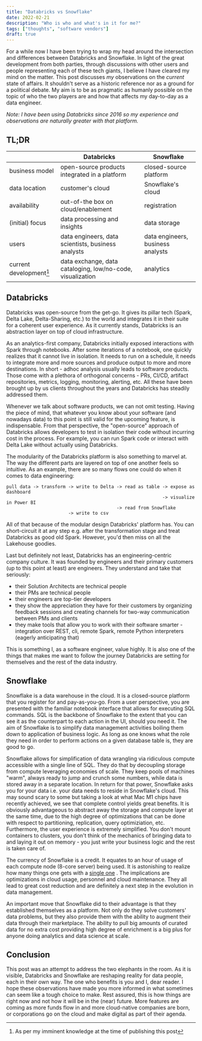 ```yaml
---
title: "Databricks vs Snowflake"
date: 2022-02-21 
description: "Who is who and what's in it for me?"
tags: ["thoughts", "software vendors"]
draft: true
---
```


For a while now I have been trying to wrap my head around the intersection and differences between Databricks and
Snowflake. In light of the great development from both parties, through discussions with other users and people
representing each of these tech giants, I believe I have cleared my mind on the matter. This post discusses _my_
observations on the _current_ state of affairs. It shouldn't serve as a historic reference nor as a ground for a
political debate. My aim is to be as pragmatic as humanly possible on the topic of who the two players are and how that
affects my day-to-day as a data engineer.

_Note: I have been using Databricks since 2016 so my experience and observations are naturally greater with that
platform._

## TL;DR

|                         | Databricks                                                 | Snowflake                         |
|-------------------------|------------------------------------------------------------|-----------------------------------|
| business model          | open-source products integrated in a platform              | closed-source platform            |
| data location           | customer's cloud                                           | Snowflake's cloud                 |
| availability            | out-of-the box on cloud/enablement                         | registration                      |
| (initial) focus         | data processing and insights                               | data storage                      |
| users                   | data engineers, data scientists, business analysts         | data engineers, business analysts |
| current development[^1] | data exchange, data cataloging, low/no-code, visualization | analytics                         |

## Databricks

Databricks was open-source from the get-go. It gives its pillar tech (Spark, Delta Lake, Delta-Sharing, etc.) to the
world and integrates it in their suite for a coherent user experience. As it currently stands, Databricks is an
abstraction layer on top of cloud infrastructure.

As an analytics-first company, Databricks initially exposed interactions with Spark through notebooks. After some
iterations of a notebook, one quickly realizes that it cannot live in isolation. It needs to run on a schedule, it needs
to integrate more and more sources and produce output to more and more destinations. In short - adhoc analysis usually
leads to software products. Those come with a plethora of orthogonal concerns - PRs, CI/CD, artifact repositories,
metrics, logging, monitoring, alerting, etc. All these have been brought up by us clients throughout the years and
Databricks has steadily addressed them.

Whenever we talk about software products, we can not omit testing. Having the piece of mind, that whatever you know
about your software (and nowadays data) to this point is still valid for the upcoming feature, is indispensable. From
that perspective, the "open-source" approach of Databricks allows developers to test in isolation their code without
incurring cost in the process. For example, you can run Spark code or interact with Delta Lake without actually using
Databricks.

The modularity of the Databricks platform is also something to marvel at. The way the different parts are layered on top
of one another feels so intuitive. As an example, there are so many flows one could do when it comes to data
engineering:

```
pull data -> transform -> write to Delta -> read as table -> expose as dashboard
                                                          -> visualize in Power BI
                                         -> read from Snowflake
                       -> write to csv
```

All of that because of the modular design Databricks' platform has. You can short-circuit it at any step e.g. after the
transformation stage and treat Databricks as good old Spark. However, you'd then miss on all the Lakehouse goodies.

Last but definitely not least, Databricks has an engineering-centric company culture. It was founded by engineers and
their primary customers (up to this point at least) are engineers. They understand and take that seriously:

- their Solution Architects are technical people
- their PMs are technical people
- their engineers are top-tier developers
- they show the appreciation they have for their customers by organizing feedback sessions and creating channels for
  two-way communication between PMs and clients
- they make tools that allow you to work with their software smarter - integration over REST, cli, remote Spark, remote
  Python interpreters (eagerly anticipating that)

This is something I, as a software engineer, value highly. It is also one of the things that makes me want to follow the
journey Databricks are setting for themselves and the rest of the data industry.

## Snowflake

Snowflake is a data warehouse in the cloud. It is a closed-source platform that you register for and pay-as-you-go. From
a user perspective, you are presented with the familiar notebook interface that allows for executing SQL commands. SQL
is the backbone of Snowflake to the extent that you can see it as the counterpart to each action in the UI, should you
need it. The aim of Snowflake is to simplify data management activities boiling them down to application of business
logic. As long as one knows what the role they need in order to perform actions on a given database table is, they are
good to go.

Snowflake allows for simplification of data wrangling via ridiculous compute accessible with a single line of SQL. They
do that by decoupling storage from compute leveraging economies of scale. They keep pools of machines "warm", always
ready to jump and crunch some numbers, while data is stored away in a separate location. In return for that power,
Snowflake asks you for your data i.e. your data needs to reside in Snowflake's cloud. This may sound scary to some but
taking a look at what Mac M1 chips have recently achieved, we see that complete control yields great benefits. It is
obviously advantageous to abstract away the storage and compute layer at the same time, due to the high degree of
optimizations that can be done with respect to partitioning, replication, query optimiziation, etc. Furthermore, the
user experience is extremely simplified. You don't mount containers to clusters, you don't think of the mechanics of
bringing data to and laying it out on memory - you just write your business logic and the rest is taken care of.

The currency of Snowflake is a credit. It equates to an hour of usage of each compute node (8-core server) being used.
It is astonishing to realize how many things one gets with a
[single one](https://medium.com/@nickakincilar/mythbusting-snowflake-pricing-all-the-cool-stuff-you-get-with-1-credit-f3daad217a98)
. The implications are optimizations in cloud usage, personnel and cloud maintenance. They all lead to great cost
reduction and are definitely a next step in the evolution in data management.

An important move that Snowflake did to their advantage is that they established themselves as a platform. Not only do
they solve customers' data problems, but they also provide them with the ability to augment their data through their
marketplace. The ability to pull big amounts of curated data for no extra cost providing high degree of enrichment is a
big plus for anyone doing analytics and data science at scale.

## Conclusion

This post was an attempt to address the two elephants in the room. As it is visible, Databricks and Snowflake are
reshaping reality for data people, each in their own way. The one who benefits is you and I, dear reader. I hope these
observations have made you more informed in what sometimes can seem like a tough choice to make. Rest assured, this is
how things are right now and not how it will be in the (near) future. More features are coming as more funds flow in and
more cloud-native companies are born, or corporations go on the cloud and make digital as part of their agenda.

[^1]: As per my imminent knowledge at the time of publishing this post